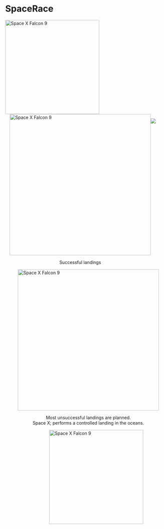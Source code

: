 # SpaceRace
<div style="float: float: left; margin-left: 1em, margin-right: 1em">
    <img class="Space X Falcon 9 First Stage Landing" src="https://inblob.com/uploads/imagens/the-history-of-spacex.jpg"  width="300" alt="Space X Falcon 9">
</div>    

<div style="float: left; margin-left: 1em;">
    <img class="Space X Falcon 9" src="https://media0.giphy.com/media/3o7aDfk8UmiioXaeoo/giphy.gif?cid=ecf05e47s8vqpyibz34q54kbc2ecc22xuy864cro6mxkabkz&rid=giphy.gif&ct=g" width="450" alt="Space X Falcon 9">
    <p><center>Successful landings</center></p>
</div>

<div style="float: right; margin-right: 1em;">
    <img class="Space X Falcon 9 First Stage Landing" src="https://i.giphy.com/media/xT39CRup15MdJgjLy0/giphy.webp"  width="450" alt="Space X Falcon 9">
    <p><center>Most unsuccessful landings are planned.<br>
        Space X; performs a controlled landing in the oceans.</center></p>
</div>

<div style="float: left; margin-left: 10em;">
    <img class="Space X Falcon 9" src="https://upload.wikimedia.org/wikipedia/commons/d/df/Iridium-1_Launch_%2832312419215%29.jpg" width="300" alt="Space X Falcon 9">
</div>

![](https://cf-courses-data.s3.us.cloud-object-storage.appdomain.cloud/IBMDeveloperSkillsNetwork-DS0701EN-SkillsNetwork/api/Images/landing\_1.gif)
